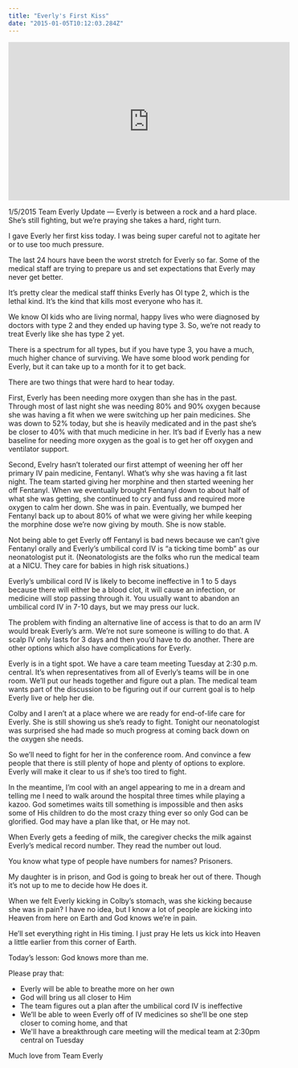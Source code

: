 ```yaml
---
title: "Everly's First Kiss"
date: "2015-01-05T10:12:03.284Z"
---
```


<iframe width="560" height="315" src="https://www.youtube.com/embed/WbklRC-6Uw4" frameborder="0" allow="accelerometer; autoplay; encrypted-media; gyroscope; picture-in-picture" allowfullscreen></iframe>

1/5/2015 Team Everly Update — Everly is between a rock and a hard place. She’s still fighting, but we’re praying she takes a hard, right turn.

I gave Everly her first kiss today. I was being super careful not to agitate her or to use too much pressure.

The last 24 hours have been the worst stretch for Everly so far. Some of the medical staff are trying to prepare us and set expectations that Everly may never get better.

It’s pretty clear the medical staff thinks Everly has OI type 2, which is the lethal kind. It’s the kind that kills most everyone who has it.

We know OI kids who are living normal, happy lives who were diagnosed by doctors with type 2 and they ended up having type 3. So, we’re not ready to treat Everly like she has type 2 yet.

There is a spectrum for all types, but if you have type 3, you have a much, much higher chance of surviving. We have some blood work pending for Everly, but it can take up to a month for it to get back.

There are two things that were hard to hear today.

First, Everly has been needing more oxygen than she has in the past. Through most of last night she was needing 80% and 90% oxygen because she was having a fit when we were switching up her pain medicines. She was down to 52% today, but she is heavily medicated and in the past she’s be closer to 40% with that much medicine in her. It’s bad if Everly has a new baseline for needing more oxygen as the goal is to get her off oxygen and ventilator support.

Second, Evelry hasn’t tolerated our first attempt of weening her off her primary IV pain medicine, Fentanyl. What’s why she was having a fit last night. The team started giving her morphine and then started weening her off Fentanyl. When we eventually brought Fentanyl down to about half of what she was getting, she continued to cry and fuss and required more oxygen to calm her down. She was in pain. Eventually, we bumped her Fentanyl back up to about 80% of what we were giving her while keeping the morphine dose we’re now giving by mouth. She is now stable.

Not being able to get Everly off Fentanyl is bad news because we can’t give Fentanyl orally and Everly’s umbilical cord IV is “a ticking time bomb” as our neonatologist put it. (Neonatologists are the folks who run the medical team at a NICU. They care for babies in high risk situations.)

Everly’s umbilical cord IV is likely to become ineffective in 1 to 5 days because there will either be a blood clot, it will cause an infection, or medicine will stop passing through it. You usually want to abandon an umbilical cord IV in 7-10 days, but we may press our luck.

The problem with finding an alternative line of access is that to do an arm IV would break Everly’s arm. We’re not sure someone is willing to do that. A scalp IV only lasts for 3 days and then you’d have to do another. There are other options which also have complications for Everly.

Everly is in a tight spot. We have a care team meeting Tuesday at 2:30 p.m. central. It’s when representatives from all of Everly’s teams will be in one room. We’ll put our heads together and figure out a plan. The medical team wants part of the discussion to be figuring out if our current goal is to help Everly live or help her die.

Colby and I aren’t at a place where we are ready for end-of-life care for Everly. She is still showing us she’s ready to fight. Tonight our neonatologist was surprised she had made so much progress at coming back down on the oxygen she needs.

So we’ll need to fight for her in the conference room. And convince a few people that there is still plenty of hope and plenty of options to explore. Everly will make it clear to us if she’s too tired to fight.

In the meantime, I’m cool with an angel appearing to me in a dream and telling me I need to walk around the hospital three times while playing a kazoo. God sometimes waits till something is impossible and then asks some of His children to do the most crazy thing ever so only God can be glorified. God may have a plan like that, or He may not.

When Everly gets a feeding of milk, the caregiver checks the milk against Everly’s medical record number. They read the number out loud.

You know what type of people have numbers for names? Prisoners.

My daughter is in prison, and God is going to break her out of there. Though it’s not up to me to decide how He does it.

When we felt Everly kicking in Colby’s stomach, was she kicking because she was in pain? I have no idea, but I know a lot of people are kicking into Heaven from here on Earth and God knows we’re in pain.

He’ll set everything right in His timing. I just pray He lets us kick into Heaven a little earlier from this corner of Earth.

Today’s lesson: God knows more than me.

Please pray that:
- Everly will be able to breathe more on her own
- God will bring us all closer to Him
- The team figures out a plan after the umbilical cord IV is ineffective
- We’ll be able to ween Everly off of IV medicines so she’ll be one step closer to coming home, and that
- We'll have a breakthrough care meeting will the medical team at 2:30pm central on Tuesday

Much love from Team Everly
